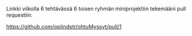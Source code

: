 Linkki viikolla 6 tehtävässä 6 toisen ryhmän miniprojektiin tekemääni pull requestiin:

https://github.com/oplindstr/ohtuMyssyt/pull/1
